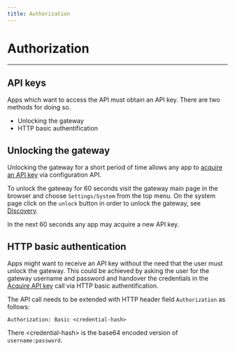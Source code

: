 ```yaml
---
title: Authorization
---
```


# Authorization

--------

## API keys

Apps which want to access the API must obtain an API key. There are two methods for doing so.

- Unlocking the gateway
- HTTP basic authentification

## Unlocking the gateway

Unlocking the gateway for a short period of time allows any app to [acquire an API key](../../endpoints/configuration#aquireapikey) via configuration API.

To unlock the gateway for 60 seconds visit the gateway main page in the browser and choose `Settings/System` from the top menu. On the system page click on the `unlock` button in order to unlock the gateway, see [Discovery](../discovery).

In the next 60 seconds any app may acquire a new API key.

## HTTP basic authentication

Apps might want to receive an API key without the need that the user must unlock the gateway.
This could be achieved by asking the user for the gateway username and password and handover the credentials
in the [Acquire API key](../../endpoints/configuration#aquireapikey) call via HTTP basic authentification.

The API call needs to be extended with HTTP header field `Authorization` as follows:

	Authorization: Basic <credential-hash>

There &lt;credential-hash&gt; is the base64 encoded version of `username:password`.
